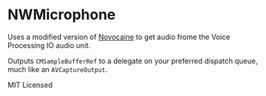 # NWMicrophone

Uses a modified version of [Novocaine](https://github.com/alexbw/novocaine) to get audio frome the Voice Processing IO audio unit.

Outputs `CMSampleBufferRef` to a delegate on your preferred dispatch queue, much like an `AVCaptureOutput`.

MIT Licensed
